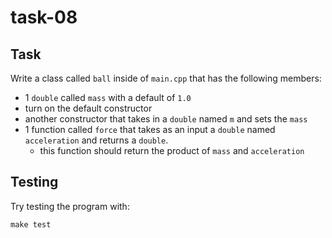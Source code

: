 # task-08

## Task

Write a class called `ball` inside of `main.cpp` that has the following members:

* 1 `double` called `mass` with a default of `1.0`
* turn on the default constructor
* another constructor that takes in a `double` named `m` and sets the `mass`
* 1 function called `force` that takes as an input a `double` named `acceleration` and returns a `double`.
    * this function should return the product of `mass` and `acceleration`

## Testing

Try testing the program with:

```shell
make test
```
